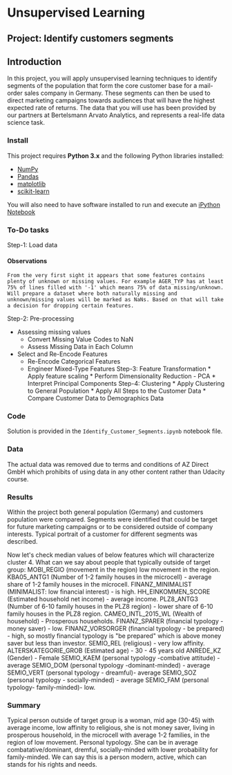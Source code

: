
# Unsupervised Learning
## Project: Identify customers segments 

## Introduction
In this project, you will apply unsupervised learning techniques to identify segments of the population that form the core customer base for a mail-order sales company in Germany. These segments can then be used to direct marketing campaigns towards audiences that will have the highest expected rate of returns. The data that you will use has been provided by our partners at Bertelsmann Arvato Analytics, and represents a real-life data science task.

### Install

This project requires **Python 3.x** and the following Python libraries installed:

- [NumPy](http://www.numpy.org/)
- [Pandas](http://pandas.pydata.org)
- [matplotlib](http://matplotlib.org/)
- [scikit-learn](http://scikit-learn.org/stable/)

You will also need to have software installed to run and execute an [iPython Notebook](http://ipython.org/notebook.html)

### To-Do tasks
Step-1: Load data 
#### Observations 
`From the very first sight it appears that some features contains plenty of unknown or missing values. For example AGER_TYP has at least 75% of lines filled with '-1' which means 75% of data missing/unknown. Will prepare a dataset where both naturally missing and unknown/missing values will be marked as NaNs. Based on that will take a decision for dropping certain features. `

Step-2: Pre-processing
   * Assessing missing values
       * Convert Missing Value Codes to NaN
       * Assess Missing Data in Each Column
   * Select and Re-Encode Features
        * Re-Encode Categorical Features
        *  Engineer Mixed-Type Features
Step-3: Feature Transformation
    * Apply feature scaling
    * Perform Dimensionality Reduction - PCA
    * Interpret Principal Components
Step-4: Clustering
    * Apply Clustering to General Population
    * Apply All Steps to the Customer Data
    * Compare Customer Data to Demographics Data

    

    



### Code

Solution is provided in the `Identify_Customer_Segments.ipynb` notebook file. 

### Data

The actual data was removed due to terms and conditions of AZ Direct GmbH which prohibits of using data in any other content rather than Udacity course. 

### Results 

Within the project both general population (Germany) and customers population were compared. Segments were identified that could be target for future marketing campaigns or to be considered outside of company interests. Typical portrait of a customer for different segments was described.  

Now let's check median values of below features which will characterize cluster 4.
What can we say about people that typically outside of target group: 
MOBI_REGIO (movement in the region) low movement in the region. 
KBA05_ANTG1 (Number of 1-2 family houses in the microcell) - average share of 1-2 family houses in the microcell.
FINANZ_MINIMALIST (MINIMALIST: low financial interest) - is high. 
HH_EINKOMMEN_SCORE (Estimated household net income) - average income. 
PLZ8_ANTG3 (Number of 6-10 family houses in the PLZ8 region) - lower share of 6-10 family houses in the PLZ8 region.
CAMEO_INTL_2015_WL (Wealth of household) - Prosperous households.
FINANZ_SPARER (financial typology - money saver) - low.
FINANZ_VORSORGER (financial typology - be prepared) - high, so mostly financial typology is "be prepared" which is above money saver but less than investor. 
SEMIO_REL (religious) - very low affinity.
ALTERSKATEGORIE_GROB (Estimated age) - 30 - 45 years old
ANREDE_KZ (Gender) - Female
SEMIO_KAEM (personal typology -combative attitude) - average SEMIO_DOM (personal typology -dominant-minded) - average SEMIO_VERT (personal typology - dreamful)- average SEMIO_SOZ (personal typology - socially-minded) - average SEMIO_FAM (personal typology- family-minded)- low. 
### Summary
Typical person outside of target group is a woman, mid age (30-45) with average income, low affinity to religious, she is not money saver, living in prosperous household, in the microcell with average 1-2 families, in the region of low movement. Personal typology. She can be in average combatative/dominant, dremful, socially-minded with lower probability for family-minded. We can say this is a person modern, active, which can stands for his rights and needs.